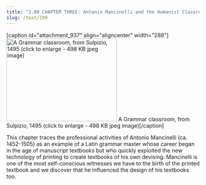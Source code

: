 ```yaml
---
title: "3.00 CHAPTER THREE: Antonio Mancinelli and the Humanist Classroom"
slug: /text/199
---
```

[caption id="attachment_937" align="aligncenter" width="288"]<a href="http://www.humanismforsale.org/text/images_full/3.00_Chapter_Three/Inc.-5438.4(Vault)De-arte-grammatica,-sive,-De-octo-partibus-DETAIL.jpg" rel="pop-up"><img class="size-full wp-image-937" title="inc-54384vaultde-arte-grammatica-sive-de-octo-partibus-detail-thumb" src="http://www.humanismforsale.org/text/wp-content/uploads/2008/09/inc-54384vaultde-arte-grammatica-sive-de-octo-partibus-detail-thumb.jpg" alt="A Grammar classroom, from Sulpizio, 1495 (click to enlarge - 498 KB jpeg image)" width="288" height="217" /></a> A Grammar classroom, from Sulpizio, 1495 (click to enlarge - 498 KB jpeg image)[/caption]

This chapter traces the professional activities of Antonio Mancinelli (ca. 1452-1505) as an example of a Latin grammar master whose career began in the age of manuscript textbooks but who quickly exploited the new technology of printing to create textbooks of his own devising. Mancinelli is one of the most self-conscious witnesses we have to the birth of the printed textbook and we discover that he influenced the design of his textbooks too.
